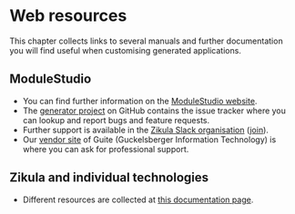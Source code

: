 # Web resources

This chapter collects links to several manuals and further documentation you will find useful when customising generated applications.

## ModuleStudio

* You can find further information on the [ModuleStudio website](https://modulestudio.de/en).
* The [generator project](https://github.com/Guite/MostGenerator) on GitHub contains the issue tracker where you can lookup and report bugs and feature requests.
* Further support is available in the [Zikula Slack organisation](https://zikula.slack.com/) ([join](https://joinslack.ziku.la/)).
* Our [vendor site](http://guite.de/en) of Guite (Guckelsberger Information Technology) is where you can ask for professional support.

## Zikula and individual technologies

* Different resources are collected at [this documentation page](https://ziku.la/en/documentation.html).
